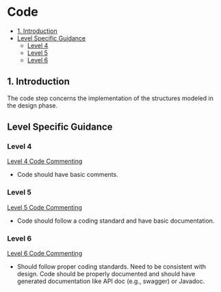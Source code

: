 # Code <!-- omit in toc -->

- [1. Introduction](#1-introduction)
- [Level Specific Guidance](#level-specific-guidance)
  - [Level 4](#level-4)
  - [Level 5](#level-5)
  - [Level 6](#level-6)

## 1. Introduction

The code step concerns the implementation of the structures modeled in the design phase.

## Level Specific Guidance

### Level 4

[Level 4 Code Commenting](level4/level4-commenting.md)
- Code should have basic comments.

### Level 5

[Level 5 Code Commenting](level5/level5-commenting.md)
- Code should follow a coding standard and have basic documentation.

### Level 6

[Level 6 Code Commenting](level6/level6-commenting.md)
- Should follow proper coding standards. Need to be consistent with design. Code should be properly documented and should have generated documentation like API doc (e.g., swagger) or Javadoc.
